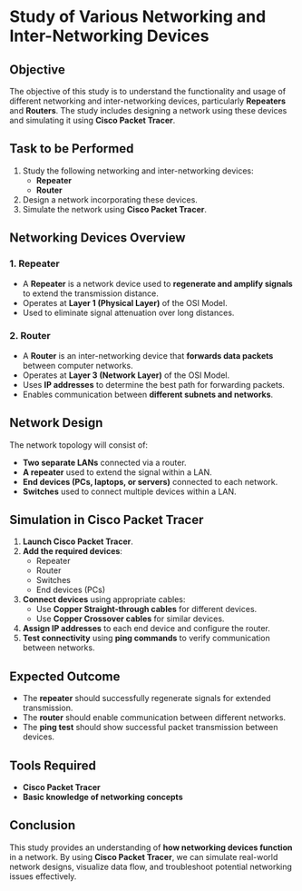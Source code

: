 # Study of Various Networking and Inter-Networking Devices
## Objective
The objective of this study is to understand the functionality and usage of different networking and inter-networking devices, particularly **Repeaters** and **Routers**. The study includes designing a network using these devices and simulating it using **Cisco Packet Tracer**.
## Task to be Performed
1. Study the following networking and inter-networking devices:
   - **Repeater**
   - **Router**
2. Design a network incorporating these devices.
3. Simulate the network using **Cisco Packet Tracer**.
## Networking Devices Overview
### 1. Repeater
- A **Repeater** is a network device used to **regenerate and amplify signals** to extend the transmission distance.
- Operates at **Layer 1 (Physical Layer)** of the OSI Model.
- Used to eliminate signal attenuation over long distances.

### 2. Router
- A **Router** is an inter-networking device that **forwards data packets** between computer networks.
- Operates at **Layer 3 (Network Layer)** of the OSI Model.
- Uses **IP addresses** to determine the best path for forwarding packets.
- Enables communication between **different subnets and networks**.

## Network Design
The network topology will consist of:
- **Two separate LANs** connected via a router.
- **A repeater** used to extend the signal within a LAN.
- **End devices (PCs, laptops, or servers)** connected to each network.
- **Switches** used to connect multiple devices within a LAN.

## Simulation in Cisco Packet Tracer
1. **Launch Cisco Packet Tracer**.
2. **Add the required devices**:
   - Repeater
   - Router
   - Switches
   - End devices (PCs)
3. **Connect devices** using appropriate cables:
   - Use **Copper Straight-through cables** for different devices.
   - Use **Copper Crossover cables** for similar devices.
4. **Assign IP addresses** to each end device and configure the router.
5. **Test connectivity** using **ping commands** to verify communication between networks.

## Expected Outcome
- The **repeater** should successfully regenerate signals for extended transmission.
- The **router** should enable communication between different networks.
- The **ping test** should show successful packet transmission between devices.

## Tools Required
- **Cisco Packet Tracer**
- **Basic knowledge of networking concepts**

## Conclusion
This study provides an understanding of **how networking devices function** in a network. By using **Cisco Packet Tracer**, we can simulate real-world network designs, visualize data flow, and troubleshoot potential networking issues effectively.
